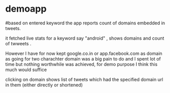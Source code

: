 # demoapp

#based on entered keyword the app reports count of domains embedded in tweets. 

it fetched live stats for a keyword say "android" , shows domains and count of twweets .

However I have for now kept google.co.in or app.facebook.com as domain as going for two charachter domain was a big pain to do  and I spent lot of time but nothing worthwhile was achieved, for demo purpose I think this much would suffice

clicking on  domain shows list of tweets which had the specified domain url in them (either directly or shortened)
